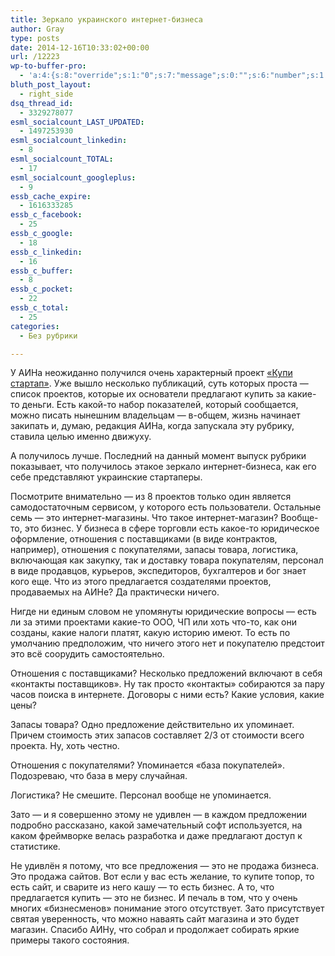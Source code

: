 ```yaml
---
title: Зеркало украинского интернет-бизнеса
author: Gray
type: posts
date: 2014-12-16T10:33:02+00:00
url: /12223
wp-to-buffer-pro:
  - 'a:4:{s:8:"override";s:1:"0";s:7:"message";s:0:"";s:6:"number";s:1:"1";s:16:"alternateMessage";s:0:"";}'
bluth_post_layout:
  - right_side
dsq_thread_id:
  - 3329278077
esml_socialcount_LAST_UPDATED:
  - 1497253930
esml_socialcount_linkedin:
  - 8
esml_socialcount_TOTAL:
  - 17
esml_socialcount_googleplus:
  - 9
essb_cache_expire:
  - 1616333285
essb_c_facebook:
  - 25
essb_c_google:
  - 18
essb_c_linkedin:
  - 16
essb_c_buffer:
  - 8
essb_c_pocket:
  - 22
essb_c_total:
  - 25
categories:
  - Без рубрики

---
```








У АИНа неожиданно получился очень характерный проект [&#171;Купи стартап&#187;][1]. Уже вышло несколько публикаций, суть которых проста — список проектов, которые их основатели предлагают купить за какие-то деньги. Есть какой-то набор показателей, который сообщается, можно писать нынешним владельцам — в-общем, жизнь начинает закипать и, думаю, редакция АИНа, когда запускала эту рубрику, ставила целью именно движуху.

А получилось лучше. Последний на данный момент выпуск рубрики показывает, что получилось этакое зеркало интернет-бизнеса, как его себе представляют украинские стартаперы.

Посмотрите внимательно — из 8 проектов только один является самодостаточным сервисом, у которого есть пользователи. Остальные семь — это интернет-магазины. Что такое интернет-магазин? Вообще-то, это бизнес. У бизнеса в сфере торговли есть какое-то юридическое оформление, отношения с поставщиками (в виде контрактов, например), отношения с покупателями, запасы товара, логистика, включающая как закупку, так и доставку товара покупателям, персонал в виде продавцов, курьеров, экспедиторов, бухгалтеров и бог знает кого еще. Что из этого предлагается создателями проектов, продаваемых на АИНе? Да практически ничего.

Нигде ни единым словом не упомянуты юридические вопросы — есть ли за этими проектами какие-то ООО, ЧП или хоть что-то, как они созданы, какие налоги платят, какую историю имеют. То есть по умолчанию предположим, что ничего этого нет и покупателю предстоит это всё соорудить самостоятельно.

Отношения с поставщиками? Несколько предложений включают в себя &#171;контакты поставщиков&#187;. Ну так просто &#171;контакты&#187; собираются за пару часов поиска в интернете. Договоры с ними есть? Какие условия, какие цены?

Запасы товара? Одно предложение действительно их упоминает. Причем стоимость этих запасов составляет 2/3 от стоимости всего проекта. Ну, хоть честно.

Отношения с покупателями? Упоминается &#171;база покупателей&#187;. Подозреваю, что база в меру случайная.

Логистика? Не смешите. Персонал вообще не упоминается.

Зато — и я совершенно этому не удивлен — в каждом предложении подробно рассказано, какой замечательный софт используется, на каком фреймворке велась разработка и даже предлагают доступ к статистике.

Не удивлён я потому, что все предложения — это не продажа бизнеса. Это продажа сайтов. Вот если у вас есть желание, то купите топор, то есть сайт, и сварите из него кашу — то есть бизнес. А то, что предлагается купить — это не бизнес. И печаль в том, что у очень многих &#171;бизнесменов&#187; понимание этого отсутствует. Зато присутствует святая уверенность, что можно наваять сайт магазина и это будет магазин. Спасибо АИНу, что собрал и продолжает собирать яркие примеры такого состояния.

 [1]: http://ain.ua/2014/12/15/554660